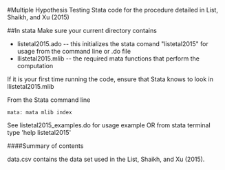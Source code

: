 #Multiple Hypothesis Testing
Stata code for the procedure detailed in List, Shaikh, and Xu (2015)

##In stata 
Make sure your current directory contains
* listetal2015.ado -- this initializes the stata comand "listetal2015" for usage from the command line or .do file
* llistetal2015.mlib -- the required mata functions that perform the computation

If it is your first time running the code, ensure that Stata knows to look in llistetal2015.mlib

From the Stata command line
```
mata: mata mlib index
```
See listetal2015_examples.do for usage example OR from stata terminal type 'help listetal2015'


####Summary of contents

data.csv contains the data set used in the List, Shaikh, and Xu (2015).

